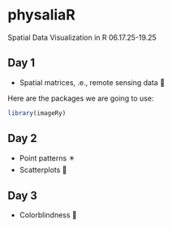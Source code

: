 # physaliaR
Spatial Data Visualization in R 06.17.25-19.25
## Day 1
+ Spatial matrices, .e., remote sensing data 📡

Here are the packages we are going to use:
``` r
library(imageRy)
```

## Day 2
+ Point patterns ✴️
+ Scatterplots 🌠

## Day 3
+ Colorblindness 🌈
